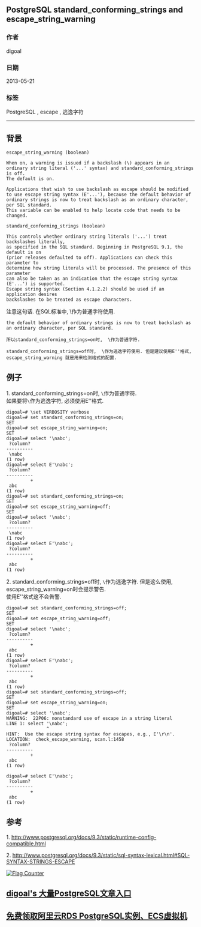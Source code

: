 ## PostgreSQL standard_conforming_strings and escape_string_warning  
                               
### 作者              
digoal              
              
### 日期               
2013-05-21              
                
### 标签              
PostgreSQL , escape , 逃逸字符    
                          
----                          
                           
## 背景      
```  
escape_string_warning (boolean)  
  
When on, a warning is issued if a backslash (\) appears in an   
ordinary string literal ('...' syntax) and standard_conforming_strings is off.   
The default is on.  
  
Applications that wish to use backslash as escape should be modified   
to use escape string syntax (E'...'), because the default behavior of   
ordinary strings is now to treat backslash as an ordinary character,   
per SQL standard.   
This variable can be enabled to help locate code that needs to be changed.  
  
standard_conforming_strings (boolean)  
  
This controls whether ordinary string literals ('...') treat backslashes literally,   
as specified in the SQL standard. Beginning in PostgreSQL 9.1, the default is on   
(prior releases defaulted to off). Applications can check this parameter to   
determine how string literals will be processed. The presence of this parameter   
can also be taken as an indication that the escape string syntax (E'...') is supported.   
Escape string syntax (Section 4.1.2.2) should be used if an application desires   
backslashes to be treated as escape characters.  
```  
  
注意这句话. 在SQL标准中, \作为普通字符使用.   
  
```  
the default behavior of ordinary strings is now to treat backslash as an ordinary character, per SQL standard.  
```  
  
```  
所以standard_conforming_strings=on时,  \作为普通字符.   
  
standard_conforming_strings=off时,  \作为逃逸字符使用. 但是建议使用E''格式, escape_string_warning 就是用来检测格式的配置.  
```  
  
## 例子  
1\. standard_conforming_strings=on时,  ```\```作为普通字符.  
    如果要将```\```作为逃逸字符, 必须使用E''格式.  
  
```  
digoal=# \set VERBOSITY verbose  
digoal=# set standard_conforming_strings=on;  
SET  
digoal=# set escape_string_warning=on;  
SET  
digoal=# select '\nabc';  
 ?column?   
----------  
 \nabc  
(1 row)  
digoal=# select E'\nabc';  
 ?column?   
----------  
         +  
 abc  
(1 row)  
digoal=# set standard_conforming_strings=on;  
SET  
digoal=# set escape_string_warning=off;  
SET  
digoal=# select '\nabc';  
 ?column?   
----------  
 \nabc  
(1 row)  
digoal=# select E'\nabc';  
 ?column?   
----------  
         +  
 abc  
(1 row)  
```  
  
2\. standard_conforming_strings=off时,  ```\```作为逃逸字符. 但是这么使用, escape_string_warning=on时会提示警告.  
    使用E''格式这不会告警.  
  
```  
digoal=# set standard_conforming_strings=off;  
SET  
digoal=# set escape_string_warning=off;  
SET  
digoal=# select '\nabc';  
 ?column?   
----------  
         +  
 abc  
(1 row)  
digoal=# select E'\nabc';  
 ?column?   
----------  
         +  
 abc  
(1 row)  
digoal=# set standard_conforming_strings=off;  
SET  
digoal=# set escape_string_warning=on;  
SET  
digoal=# select '\nabc';  
WARNING:  22P06: nonstandard use of escape in a string literal  
LINE 1: select '\nabc';  
               ^  
HINT:  Use the escape string syntax for escapes, e.g., E'\r\n'.  
LOCATION:  check_escape_warning, scan.l:1458  
 ?column?   
----------  
         +  
 abc  
(1 row)  
  
digoal=# select E'\nabc';  
 ?column?   
----------  
         +  
 abc  
(1 row)  
```  
  
## 参考  
1\. http://www.postgresql.org/docs/9.3/static/runtime-config-compatible.html  
  
2\. http://www.postgresql.org/docs/9.3/static/sql-syntax-lexical.html#SQL-SYNTAX-STRINGS-ESCAPE  
  
<a rel="nofollow" href="http://info.flagcounter.com/h9V1"  ><img src="http://s03.flagcounter.com/count/h9V1/bg_FFFFFF/txt_000000/border_CCCCCC/columns_2/maxflags_12/viewers_0/labels_0/pageviews_0/flags_0/"  alt="Flag Counter"  border="0"  ></a>  
  
  
  
  
  
  
## [digoal's 大量PostgreSQL文章入口](https://github.com/digoal/blog/blob/master/README.md "22709685feb7cab07d30f30387f0a9ae")
  
  
## [免费领取阿里云RDS PostgreSQL实例、ECS虚拟机](https://free.aliyun.com/ "57258f76c37864c6e6d23383d05714ea")
  
